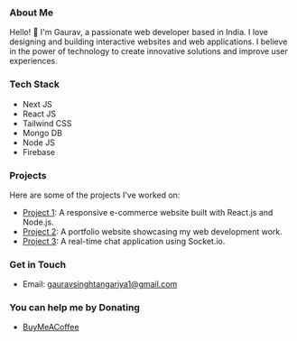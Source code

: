 ### About Me
Hello! 👋 I'm Gaurav, a passionate web developer based in India. I love designing and building interactive websites and web applications. I believe in the power of technology to create innovative solutions and improve user experiences.

### Tech Stack
* Next JS
* React JS
* Tailwind CSS
* Mongo DB
* Node JS
* Firebase

### Projects
Here are some of the projects I've worked on:

- [Project 1](link-to-project-1): A responsive e-commerce website built with React.js and Node.js.
- [Project 2](link-to-project-2): A portfolio website showcasing my web development work.
- [Project 3](link-to-project-3): A real-time chat application using Socket.io.

### Get in Touch
- Email: [gauravsinghtangariya1@gmail.com](mailto:gauravsinghtangariya1@gmail.com)

### You can help me by Donating
- [BuyMeACoffee](https://buymeacoffee.com/Gauravst04)
